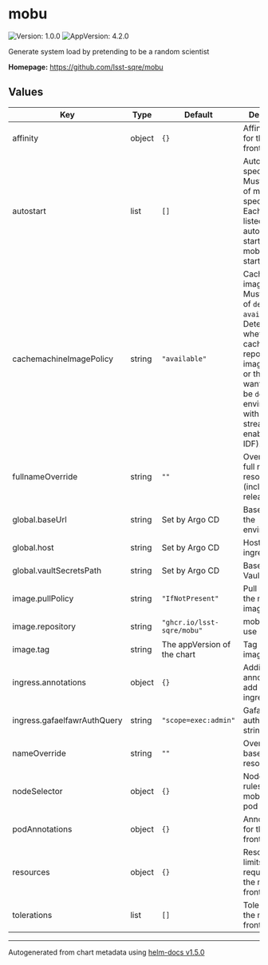 # mobu

![Version: 1.0.0](https://img.shields.io/badge/Version-1.0.0-informational?style=flat-square) ![AppVersion: 4.2.0](https://img.shields.io/badge/AppVersion-4.2.0-informational?style=flat-square)

Generate system load by pretending to be a random scientist

**Homepage:** <https://github.com/lsst-sqre/mobu>

## Values

| Key | Type | Default | Description |
|-----|------|---------|-------------|
| affinity | object | `{}` | Affinity rules for the mobu frontend pod |
| autostart | list | `[]` | Autostart specification. Must be a list of mobu flock specifications. Each flock listed will be automatically started when mobu is started. |
| cachemachineImagePolicy | string | `"available"` | Cachemachine image policy.  Must be one of `desired` or `available`.  Determines whether cachemachine reports the images it has or the ones it wants.  Should be `desired` in environments with image streaming enabled (e.g. IDF). |
| fullnameOverride | string | `""` | Override the full name for resources (includes the release name) |
| global.baseUrl | string | Set by Argo CD | Base URL for the environment |
| global.host | string | Set by Argo CD | Host name for ingress |
| global.vaultSecretsPath | string | Set by Argo CD | Base path for Vault secrets |
| image.pullPolicy | string | `"IfNotPresent"` | Pull policy for the mobu image |
| image.repository | string | `"ghcr.io/lsst-sqre/mobu"` | mobu image to use |
| image.tag | string | The appVersion of the chart | Tag of mobu image to use |
| ingress.annotations | object | `{}` | Additional annotations to add to the ingress |
| ingress.gafaelfawrAuthQuery | string | `"scope=exec:admin"` | Gafaelfawr auth query string |
| nameOverride | string | `""` | Override the base name for resources |
| nodeSelector | object | `{}` | Node selector rules for the mobu frontend pod |
| podAnnotations | object | `{}` | Annotations for the mobu frontend pod |
| resources | object | `{}` | Resource limits and requests for the mobu frontend pod |
| tolerations | list | `[]` | Tolerations for the mobu frontend pod |

----------------------------------------------
Autogenerated from chart metadata using [helm-docs v1.5.0](https://github.com/norwoodj/helm-docs/releases/v1.5.0)
